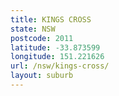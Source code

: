 ```yaml
---
title: KINGS CROSS
state: NSW
postcode: 2011
latitude: -33.873599
longitude: 151.221626
url: /nsw/kings-cross/
layout: suburb
---
```

